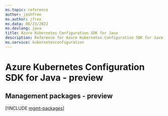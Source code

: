 ```yaml
---
ms.topic: reference
author: joshfree
ms.author: jfree
ms.data: 08/23/2022
ms.devlang: java
title: Azure Kubernetes Configuration SDK for Java
description: Reference for Azure Kubernetes Configuration SDK for Java
ms.service: kubernetesconfiguration
---
```

# Azure Kubernetes Configuration SDK for Java - preview

## Management packages - preview
[!INCLUDE [mgmt-packages](kubernetes-configuration-mgmt-index.md)]
